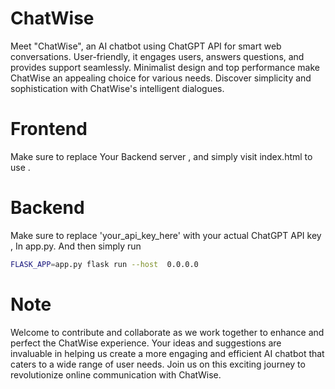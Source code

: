 # ChatWise
Meet "ChatWise", an AI chatbot using ChatGPT API for smart web conversations. User-friendly, it engages users, answers questions, and provides support seamlessly. Minimalist design and top performance make ChatWise an appealing choice for various needs. Discover simplicity and sophistication with ChatWise's intelligent dialogues.

# Frontend 

Make sure to replace Your Backend server , and simply visit index.html to use . 

# Backend 

Make sure to replace 'your_api_key_here' with your actual ChatGPT API key , In app.py.
And then simply run

```bash
FLASK_APP=app.py flask run --host  0.0.0.0
```

# Note

Welcome to contribute and collaborate as we work together to enhance and perfect the ChatWise experience. Your ideas and suggestions are invaluable in helping us create a more engaging and efficient AI chatbot that caters to a wide range of user needs. Join us on this exciting journey to revolutionize online communication with ChatWise.
